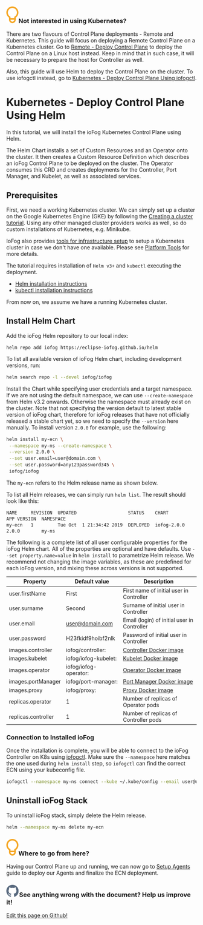 <aside class="notifications tip">
  <h3><img src="/images/icos/ico-tip.svg" alt="">Not interested in using Kubernetes?</h3>
  <p>There are two flavours of Control Plane deployments - Remote and Kubernetes. This guide will focus on deploying a Remote Control Plane on a Kubernetes cluster. Go to <a href="remote-control-plane.html">Remote - Deploy Control Plane</a> to deploy the Control Plane on a Linux host instead. Keep in mind that in such case, it will be necessary to prepare the host for Controller as well.</p>
  <p>Also, this guide will use Helm to deploy the Control Plane on the cluster. To use iofogctl instead, go to <a href="kubernetes-iofogctl.html"> Kubernetes - Deploy Control Plane Using iofogctl</a>.</p>
</aside>

# Kubernetes - Deploy Control Plane Using Helm

In this tutorial, we will install the ioFog Kubernetes Control Plane using Helm.

The Helm Chart installs a set of Custom Resources and an Operator onto the cluster. It then creates a Custom Resource Definition which describes an ioFog Control Plane to be deployed on the cluster. The Operator consumes this CRD and creates deployments for the Controller, Port Manager, and Kubelet, as well as associated services.

## Prerequisites

First, we need a working Kubernetes cluster. We can simply set up a cluster on the Google Kubernetes Engine (GKE) by following the [Creating a cluster tutorial](https://cloud.google.com/kubernetes-engine/docs/how-to/creating-a-cluster). Using any other managed cluster providers works as well, so do custom installations of Kubernetes, e.g. Minikube.

IoFog also provides [tools for infrastructure setup](https://github.com/eclipse-iofog/platform) to setup a Kubernetes cluster in case we don't have one available. Please see [Platform Tools](./platform-tools.html) for more details.

The tutorial requires installation of `Helm v3+` and `kubectl` executing the deployment.

- [Helm installation instructions](https://helm.sh/docs/using_helm/#installing-helm)
- [kubectl installation instructions](https://kubernetes.io/docs/tasks/tools/install-kubectl/)

From now on, we assume we have a running Kubernetes cluster.

## Install Helm Chart

Add the ioFog Helm repository to our local index:

```plain
helm repo add iofog https://eclipse-iofog.github.io/helm
```

To list all available version of ioFog Helm chart, including development versions, run:

```bash
helm search repo -l --devel iofog/iofog
```

Install the Chart while specifying user credentials and a target namespace. If we are not using the default namespace, we can use `--create-namespace` from Helm v3.2 onwards. Otherwise the namespace must already exist on the cluster. Note that not specifying the version default to latest stable version of ioFog chart, therefore for ioFog releases that have not officially released a stable chart yet, so we need to specify the `--version` here manually. To install version `2.0.0` for example, use the following:

```bash
helm install my-ecn \
 --namespace my-ns --create-namespace \
 --version 2.0.0 \
 --set user.email=user@domain.com \
 --set user.password=any123password345 \
 iofog/iofog
```

The `my-ecn` refers to the Helm release name as shown below.

To list all Helm releases, we can simply run `helm list`. The result should look like this:

```plain
NAME     REVISION  UPDATED                   STATUS    CHART             APP VERSION  NAMESPACE
my-ecn   1         Tue Oct  1 21:34:42 2019  DEPLOYED  iofog-2.0.0       2.0.0        my-ns
```

The following is a complete list of all user configurable properties for the ioFog Helm chart. All of the properties are optional and have defaults. Use `--set property.name=value` in `helm install` to parametrize Helm release. We recommend not changing the image variables, as these are predefined for each ioFog version, and mixing these across versions is not supported.

| Property            | Default value                  | Description                                                                   |
| ------------------- | ------------------------------ | ----------------------------------------------------------------------------- |
| user.firstName      | First                          | First name of initial user in Controller                                      |
| user.surname        | Second                         | Surname of initial user in Controller                                         |
| user.email          | user@domain.com                | Email (login) of initial user in Controller                                   |
| user.password       | H23fkidf9hoibf2nlk             | Password of initial user in Controller                                        |
| images.controller   | iofog/controller:<version>     | [Controller Docker image](https://hub.docker.com/r/iofog/controller/tags)     |
| images.kubelet      | iofog/iofog-kubelet:<version>  | [Kubelet Docker image](https://hub.docker.com/r/iofog/iofog-kubelet/tags)     |
| images.operator     | iofog/iofog-operator:<version> | [Operator Docker image](https://hub.docker.com/r/iofog/iofog-operator/tags)   |
| images.portManager  | iofog/port-manager:<version>   | [Port Manager Docker image](https://hub.docker.com/r/iofog/port-manager/tags) |
| images.proxy        | iofog/proxy:<version>          | [Proxy Docker image](https://hub.docker.com/r/iofog/proxy/tags)               |
| replicas.operator   | 1                              | Number of replicas of Operator pods                                           |
| replicas.controller | 1                              | Number of replicas of Controller pods                                         |

### Connection to Installed ioFog

Once the installation is complete, you will be able to connect to the ioFog Controller on K8s using [iofogctl](../iofogctl/introduction.html). Make sure the `--namespace` here matches the one used during `helm install` step, so `iofogctl` can find the correct ECN using your kubeconfig file.

```bash
iofogctl --namespace my-ns connect --kube ~/.kube/config --email user@domain.com --pass H23fkidf9hoibf2nlk
```

## Uninstall ioFog Stack

To uninstall ioFog stack, simply delete the Helm release.

```bash
helm --namespace my-ns delete my-ecn
```

<aside class="notifications tip">
  <h3><img src="/images/icos/ico-tip.svg" alt="">Where to go from here?</h3>
  <p>Having our Control Plane up and running, we can now go to <a href="setup-your-agents.html">Setup Agents</a> guide to deploy our Agents and finalize the ECN deployment.</p>
</aside>

<aside class="notifications contribute">
  <h3><img src="/images/icos/ico-github.svg" alt="">See anything wrong with the document? Help us improve it!</h3>
  <a href="https://github.com/eclipse-iofog/iofog.org/edit/develop/content/docs/2/platform-deployment/kubernetes-helm.md"
    target="_blank">
    <p>Edit this page on Github!</p>
  </a>
</aside>

